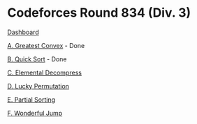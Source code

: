 # Codeforces Round 834 (Div. 3)

[Dashboard](https://codeforces.com/contest/1768)

[A. Greatest Convex](https://codeforces.com/contest/1768/problem/A) - Done

[B. Quick Sort](https://codeforces.com/contest/1768/problem/B) - Done

[C. Elemental Decompress](https://codeforces.com/contest/1768/problem/C)

[D. Lucky Permutation](https://codeforces.com/contest/1768/problem/D)

[E. Partial Sorting](https://codeforces.com/contest/1768/problem/E)

[F. Wonderful Jump](https://codeforces.com/contest/1768/problem/F)
